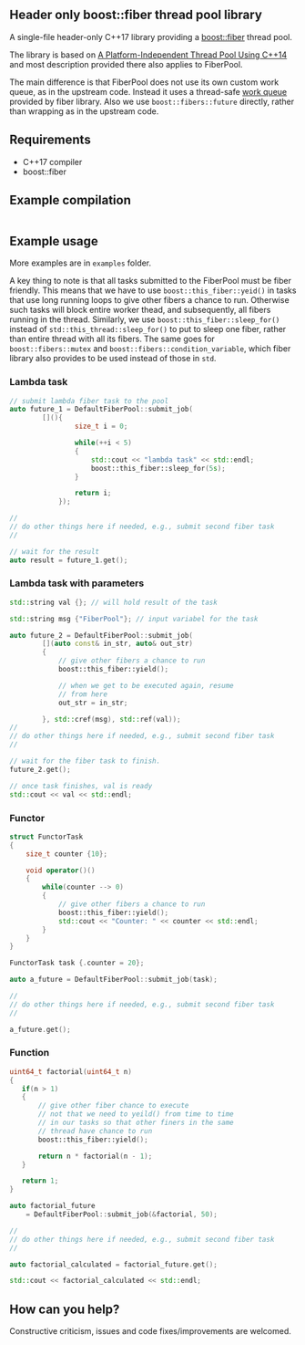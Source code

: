## Header only boost::fiber thread pool library

A single-file header-only C++17 library providing 
a [boost::fiber](https://github.com/boostorg/fiber) thread pool.

The library is based on 
[A Platform-Independent Thread Pool Using C++14](http://roar11.com/2016/01/a-platform-independent-thread-pool-using-c14/)
and most description provided there also applies to FiberPool. 

The main difference is that 
FiberPool does not use its own custom work queue, as in the upstream code. Instead
it uses a thread-safe [work queue](https://www.boost.org/doc/libs/1_69_0/libs/fiber/doc/html/fiber/synchronization/channels/buffered_channel.html)
provided by fiber library. Also we use `boost::fibers::future` directly, rather than
wrapping as in the upstream code.

## Requirements

 - C++17 compiler
 - boost::fiber 

## Example compilation 

```bash

```
		
## Example usage

More examples are in `examples` folder.

A key thing to note is that all tasks submitted to the FiberPool
must be fiber friendly. This means that we have to use 
`boost::this_fiber::yeid()` in
tasks that use long running loops 
to give other fibers a chance to run. Otherwise such tasks will block
entire worker thead, and subsequently, all fibers running in the thread. 
Similarly, we use `boost::this_fiber::sleep_for()` instead
of `std::this_thread::sleep_for()` to put to sleep one fiber, rather than
entire thread with all its fibers. The same goes for `boost::fibers::mutex` 
and `boost::fibers::condition_variable`, which
fiber library also provides to be used instead of those in `std`.

### Lambda task

```C++
// submit lambda fiber task to the pool
auto future_1 = DefaultFiberPool::submit_job(
        [](){
                size_t i = 0;

                while(++i < 5)
                {
                    std::cout << "lambda task" << std::endl;
				    boost::this_fiber::sleep_for(5s);
                }

                return i;
            });

//
// do other things here if needed, e.g., submit second fiber task
//

// wait for the result
auto result = future_1.get();
```

### Lambda task with parameters

```C++
std::string val {}; // will hold result of the task

std::string msg {"FiberPool"}; // input variabel for the task

auto future_2 = DefaultFiberPool::submit_job(
        [](auto const& in_str, auto& out_str)
        {
			// give other fibers a chance to run
			boost::this_fiber::yield();

			// when we get to be executed again, resume
			// from here
            out_str = in_str;

        }, std::cref(msg), std::ref(val));
//
// do other things here if needed, e.g., submit second fiber task
//

// wait for the fiber task to finish.
future_2.get();

// once task finishes, val is ready 
std::cout << val << std::endl;
```

### Functor

```C++
struct FunctorTask
{
	size_t counter {10};

	void operator()()
	{
		while(counter --> 0)
		{
			// give other fibers a chance to run
			boost::this_fiber::yield();
			std::cout << "Counter: " << counter << std::endl;
		}
	}
}

FunctorTask task {.counter = 20};

auto a_future = DefaultFiberPool::submit_job(task);

//
// do other things here if needed, e.g., submit second fiber task
//

a_future.get();
```

### Function


```C++
uint64_t factorial(uint64_t n)
{
   if(n > 1)
   {
	   // give other fiber chance to execute	
	   // not that we need to yeild() from time to time
	   // in our tasks so that other finers in the same 
	   // thread have chance to run		
       boost::this_fiber::yield();

       return n * factorial(n - 1);
   }

   return 1;
}

auto factorial_future 
	= DefaultFiberPool::submit_job(&factorial, 50);

//
// do other things here if needed, e.g., submit second fiber task
//

auto factorial_calculated = factorial_future.get();

std::cout << factorial_calculated << std::endl;
```

## How can you help?

Constructive criticism, issues and code fixes/improvements are welcomed.
